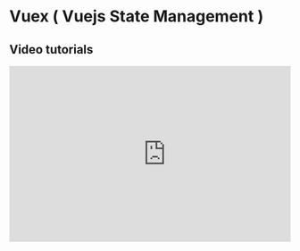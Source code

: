 # Vuex ( Vuejs State Management )

## Video tutorials 

<div class="columns">

  <div class="column is-4">
     <iframe width="560" height="315" src="https://www.youtube.com/embed/BGAu__J4xoc" frameborder="0" allow="accelerometer; autoplay; encrypted-media; gyroscope; picture-in-picture" allowfullscreen></iframe>
  </div>

</div>